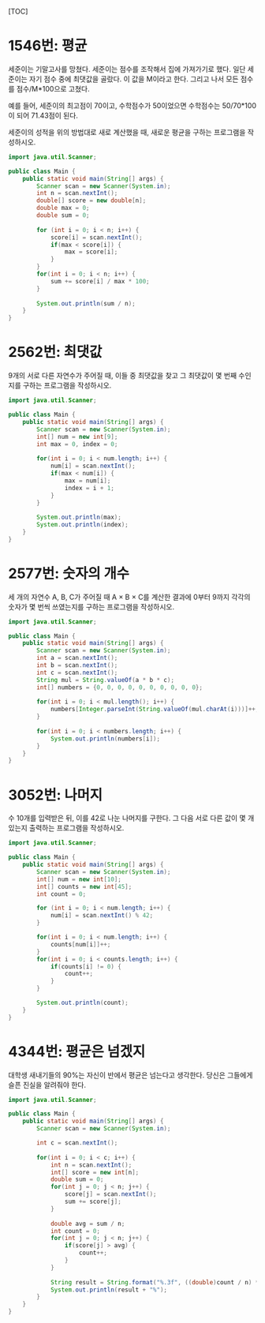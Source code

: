 [TOC]

# 1546번: 평균
세준이는 기말고사를 망쳤다. 세준이는 점수를 조작해서 집에 가져가기로 했다. 일단 세준이는 자기 점수 중에 최댓값을 골랐다. 이 값을 M이라고 한다. 그리고 나서 모든 점수를 점수/M*100으로 고쳤다.

예를 들어, 세준이의 최고점이 70이고, 수학점수가 50이었으면 수학점수는 50/70*100이 되어 71.43점이 된다.

세준이의 성적을 위의 방법대로 새로 계산했을 때, 새로운 평균을 구하는 프로그램을 작성하시오.
``` java
import java.util.Scanner;

public class Main {
	public static void main(String[] args) {
		Scanner scan = new Scanner(System.in);
		int n = scan.nextInt();
		double[] score = new double[n];
		double max = 0;
		double sum = 0;
		
		for (int i = 0; i < n; i++) {
			score[i] = scan.nextInt();
			if(max < score[i]) {
				max = score[i];
			}
		}
		for(int i = 0; i < n; i++) {
			sum += score[i] / max * 100;
		}
		
		System.out.println(sum / n);
	}
}
```

# 2562번: 최댓값
9개의 서로 다른 자연수가 주어질 때, 이들 중 최댓값을 찾고 그 최댓값이 몇 번째 수인지를 구하는 프로그램을 작성하시오.
``` java
import java.util.Scanner;

public class Main {
	public static void main(String[] args) {
		Scanner scan = new Scanner(System.in);
		int[] num = new int[9];
		int max = 0, index = 0;
		
		for(int i = 0; i < num.length; i++) {
			num[i] = scan.nextInt();
			if(max < num[i]) {
				max = num[i];
				index = i + 1;
			}
		}
		
		System.out.println(max);
		System.out.println(index);
	}
}
```

# 2577번: 숫자의 개수
세 개의 자연수 A, B, C가 주어질 때 A × B × C를 계산한 결과에 0부터 9까지 각각의 숫자가 몇 번씩 쓰였는지를 구하는 프로그램을 작성하시오.
``` java
import java.util.Scanner;

public class Main {
	public static void main(String[] args) {
		Scanner scan = new Scanner(System.in);
		int a = scan.nextInt();
		int b = scan.nextInt();
		int c = scan.nextInt();
		String mul = String.valueOf(a * b * c);
		int[] numbers = {0, 0, 0, 0, 0, 0, 0, 0, 0, 0};
		
		for(int i = 0; i < mul.length(); i++) {
			numbers[Integer.parseInt(String.valueOf(mul.charAt(i)))]++;
		}
		
		for(int i = 0; i < numbers.length; i++) {
			System.out.println(numbers[i]);
		}
	}
}
```

# 3052번: 나머지
수 10개를 입력받은 뒤, 이를 42로 나눈 나머지를 구한다. 그 다음 서로 다른 값이 몇 개 있는지 출력하는 프로그램을 작성하시오.
``` java
import java.util.Scanner;

public class Main {
	public static void main(String[] args) {
		Scanner scan = new Scanner(System.in);
		int[] num = new int[10];
		int[] counts = new int[45];
		int count = 0;

		for (int i = 0; i < num.length; i++) {
			num[i] = scan.nextInt() % 42;
		}

		for(int i = 0; i < num.length; i++) {
			counts[num[i]]++;
		}
		for(int i = 0; i < counts.length; i++) {
			if(counts[i] != 0) {
				count++;
			}
		}

		System.out.println(count);
	}
}
```

# 4344번: 평균은 넘겠지
대학생 새내기들의 90%는 자신이 반에서 평균은 넘는다고 생각한다. 당신은 그들에게 슬픈 진실을 알려줘야 한다.
``` java
import java.util.Scanner;

public class Main {
	public static void main(String[] args) {
		Scanner scan = new Scanner(System.in);

		int c = scan.nextInt();
		
		for(int i = 0; i < c; i++) {
			int n = scan.nextInt();
			int[] score = new int[n];
			double sum = 0;
			for(int j = 0; j < n; j++) {
				score[j] = scan.nextInt();
				sum += score[j];
			}
			
			double avg = sum / n;
			int count = 0;
			for(int j = 0; j < n; j++) {
				if(score[j] > avg) {
					count++;
				}
			}
			
			String result = String.format("%.3f", ((double)count / n) * 100);
			System.out.println(result + "%");
		}
	}
}
```

